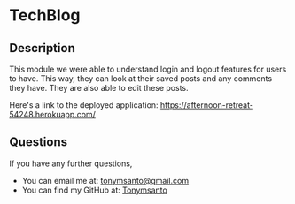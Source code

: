 # TechBlog

## Description
This module we were able to understand login and logout features for users to have. This way, they can look at their saved posts and any comments they have. They are also able to edit these posts.

Here's a link to the deployed application: https://afternoon-retreat-54248.herokuapp.com/

## Questions
  If you have any further questions, 
   - You can email me at: tonymsanto@gmail.com
   - You can find my GitHub at: [Tonymsanto](https://github.com/Tonymsanto)
